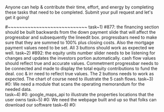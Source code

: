 Anyone can help & contribute their time, effort, and energy by completing these tasks that need to be completed.  Submit your pull request and let's get it going!

#~~~~~~~~~~~~~~~~~~~~~~~~~~~~
task~1)
	#877: the financing section should be built backwards from the down payment slide that will affect the progressbar and subsequently the lineedit box.  progressbars need to make sure that they are summed to 100% plus closing costs.  Also the mortgage payment values need to be set.  All 3 buttons should work as expected we well.
task~2)
	#892: the equity units number slider needs to be listening for changes and updates the investors portion automatically. cash flow values should reflect true and accurate values.  Commetment progressbar needs to be connected and made to display the total equity contributions to fund the deal.  coc & irr need to reflect true values.  The 2 buttons needs to work as expected.  The chart of course need to illustrate the 5 cash flows.
task~3)
	#0: We need a module that scans the operating memorandum for the needed data.  
task~4)
	#0: google_maps_api to illustrate the properties locations that the user owns
task~5)
	#0: We need the webpage built and up so that folks can download our software 
task~6)
	#0: 
